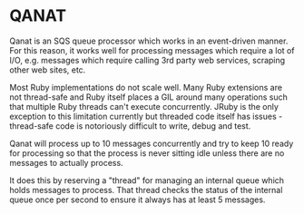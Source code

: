 QANAT
======

Qanat is an SQS queue processor which works in an event-driven manner.  For this reason, it works
well for processing messages which require a lot of I/O, e.g. messages which require calling 3rd
party web services, scraping other web sites, etc.

Most Ruby implementations do not scale well.  Many Ruby extensions are not thread-safe and Ruby itself
places a GIL around many operations such that multiple Ruby threads can't execute concurrently.  JRuby
is the only exception to this limitation currently but threaded code itself has issues - thread-safe code 
is notoriously difficult to write, debug and test.

Qanat will process up to 10 messages concurrently and try to keep 10 ready for processing so that the
process is never sitting idle unless there are no messages to actually process.

It does this by reserving a "thread" for managing an internal queue which holds messages to process.
That thread checks the status of the internal queue once per second to ensure it always has at least 
5 messages.
